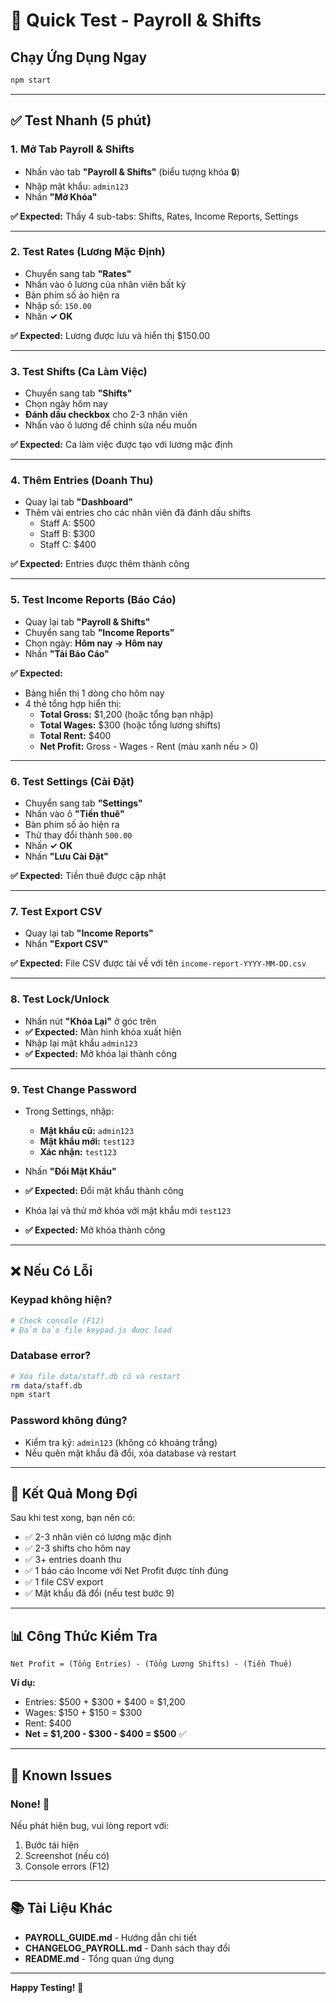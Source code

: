 # 🚀 Quick Test - Payroll & Shifts

## Chạy Ứng Dụng Ngay

```bash
npm start
```

---

## ✅ Test Nhanh (5 phút)

### 1. Mở Tab Payroll & Shifts
- Nhấn vào tab **"Payroll & Shifts"** (biểu tượng khóa 🔒)
- Nhập mật khẩu: `admin123`
- Nhấn **"Mở Khóa"**

**✅ Expected:** Thấy 4 sub-tabs: Shifts, Rates, Income Reports, Settings

---

### 2. Test Rates (Lương Mặc Định)
- Chuyển sang tab **"Rates"**
- Nhấn vào ô lương của nhân viên bất kỳ
- Bàn phím số ảo hiện ra
- Nhập số: `150.00`
- Nhấn **✓ OK**

**✅ Expected:** Lương được lưu và hiển thị $150.00

---

### 3. Test Shifts (Ca Làm Việc)
- Chuyển sang tab **"Shifts"**
- Chọn ngày hôm nay
- **Đánh dấu checkbox** cho 2-3 nhân viên
- Nhấn vào ô lương để chỉnh sửa nếu muốn

**✅ Expected:** Ca làm việc được tạo với lương mặc định

---

### 4. Thêm Entries (Doanh Thu)
- Quay lại tab **"Dashboard"**
- Thêm vài entries cho các nhân viên đã đánh dấu shifts
  - Staff A: $500
  - Staff B: $300
  - Staff C: $400

**✅ Expected:** Entries được thêm thành công

---

### 5. Test Income Reports (Báo Cáo)
- Quay lại tab **"Payroll & Shifts"**
- Chuyển sang tab **"Income Reports"**
- Chọn ngày: **Hôm nay → Hôm nay**
- Nhấn **"Tải Báo Cáo"**

**✅ Expected:** 
- Bảng hiển thị 1 dòng cho hôm nay
- 4 thẻ tổng hợp hiển thị:
  - **Total Gross:** $1,200 (hoặc tổng bạn nhập)
  - **Total Wages:** $300 (hoặc tổng lương shifts)
  - **Total Rent:** $400
  - **Net Profit:** Gross - Wages - Rent (màu xanh nếu > 0)

---

### 6. Test Settings (Cài Đặt)
- Chuyển sang tab **"Settings"**
- Nhấn vào ô **"Tiền thuê"**
- Bàn phím số ảo hiện ra
- Thử thay đổi thành `500.00`
- Nhấn **✓ OK**
- Nhấn **"Lưu Cài Đặt"**

**✅ Expected:** Tiền thuê được cập nhật

---

### 7. Test Export CSV
- Quay lại tab **"Income Reports"**
- Nhấn **"Export CSV"**

**✅ Expected:** File CSV được tải về với tên `income-report-YYYY-MM-DD.csv`

---

### 8. Test Lock/Unlock
- Nhấn nút **"Khóa Lại"** ở góc trên
- **✅ Expected:** Màn hình khóa xuất hiện
- Nhập lại mật khẩu `admin123`
- **✅ Expected:** Mở khóa lại thành công

---

### 9. Test Change Password
- Trong Settings, nhập:
  - **Mật khẩu cũ:** `admin123`
  - **Mật khẩu mới:** `test123`
  - **Xác nhận:** `test123`
- Nhấn **"Đổi Mật Khẩu"**
- **✅ Expected:** Đổi mật khẩu thành công

- Khóa lại và thử mở khóa với mật khẩu mới `test123`
- **✅ Expected:** Mở khóa thành công

---

## ❌ Nếu Có Lỗi

### Keypad không hiện?
```bash
# Check console (F12)
# Đảm bảo file keypad.js được load
```

### Database error?
```bash
# Xóa file data/staff.db cũ và restart
rm data/staff.db
npm start
```

### Password không đúng?
- Kiểm tra kỹ: `admin123` (không có khoảng trắng)
- Nếu quên mật khẩu đã đổi, xóa database và restart

---

## 🎯 Kết Quả Mong Đợi

Sau khi test xong, bạn nên có:
- ✅ 2-3 nhân viên có lương mặc định
- ✅ 2-3 shifts cho hôm nay
- ✅ 3+ entries doanh thu
- ✅ 1 báo cáo Income với Net Profit được tính đúng
- ✅ 1 file CSV export
- ✅ Mật khẩu đã đổi (nếu test bước 9)

---

## 📊 Công Thức Kiểm Tra

```
Net Profit = (Tổng Entries) - (Tổng Lương Shifts) - (Tiền Thuê)
```

**Ví dụ:**
- Entries: $500 + $300 + $400 = $1,200
- Wages: $150 + $150 = $300
- Rent: $400
- **Net = $1,200 - $300 - $400 = $500** ✅

---

## 🐛 Known Issues

### None! 🎉

Nếu phát hiện bug, vui lòng report với:
1. Bước tái hiện
2. Screenshot (nếu có)
3. Console errors (F12)

---

## 📚 Tài Liệu Khác

- **PAYROLL_GUIDE.md** - Hướng dẫn chi tiết
- **CHANGELOG_PAYROLL.md** - Danh sách thay đổi
- **README.md** - Tổng quan ứng dụng

---

**Happy Testing!** 🚀

